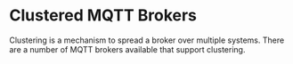 # Clustered MQTT Brokers

Clustering is a mechanism to spread a broker over multiple systems.  There are a number of MQTT brokers available that support clustering.


